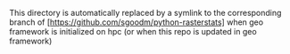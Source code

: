 This directory is automatically replaced by a symlink to the corresponding
branch of [https://github.com/sgoodm/python-rasterstats] when geo framework is initialized on hpc
(or when this repo is updated in geo framework)
